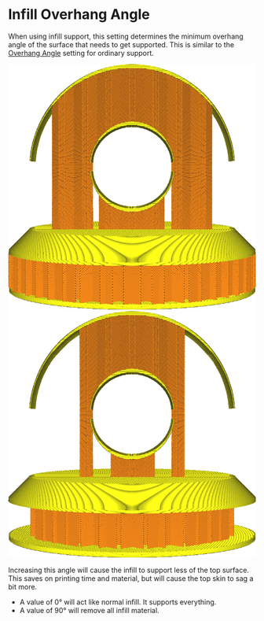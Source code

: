 Infill Overhang Angle
====
When using infill support, this setting determines the minimum overhang angle of the surface that needs to get supported. This is similar to the [Overhang Angle](support_angle.md) setting for ordinary support.

![A low angle results in more support](images/infill_support_angle_low.png)
![A high angle results in less support](images/infill_support_angle_high.png)

Increasing this angle will cause the infill to support less of the top surface. This saves on printing time and material, but will cause the top skin to sag a bit more.
* A value of 0° will act like normal infill. It supports everything.
* A value of 90° will remove all infill material.